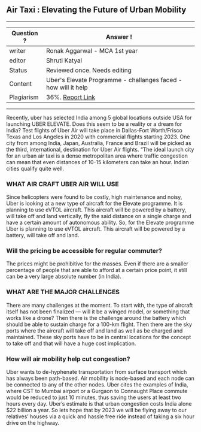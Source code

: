## Air Taxi : Elevating the Future of Urban Mobility

---
Question ? | Answer ! |
--- | --- |
writer | Ronak Aggarwal - MCA 1st year|
editor | Shruti Katyal |
Status | Reviewed once. Needs editing |
Content | Uber's Elevate Programme - challanges faced - how will it help |
Plagiarism |	36%. [Report Link](./plag-reports/plag-air-taxi-v1.pdf) |


---

Recently, uber has selected India among 5 global locations outside USA for
launching UBER ELEVATE. Does this seem to be a reality or a dream for India?
Test flights of Uber Air will take place in Dallas-Fort Worth/Frisco Texas and Los
Angeles in 2020 with commercial flights starting 2023. One city from among
India, Japan, Australia, France and Brazil will be picked as the third, international,
destination for Uber Air flights.
“The ideal launch city for an urban air taxi is a dense metropolitan area where
traffic congestion can mean that even distances of 10-15 kilometers can take an
hour. Indian cities qualify quite well.
### WHAT AIR CRAFT UBER AIR WILL USE
Since helicopters were found to be costly, high maintenance and noisy, Uber is looking at a new
type of aircraft for the Elevate programme. It is planning to use eVTOL aircraft.
This aircraft will be powered by a battery, will take off and land vertically, fly the said distance on
a single charge and have a certain amount of autonomous ability.
So, for the Elevate programme Uber is planning to use eVTOL aircraft.
This aircraft will be powered by a battery, will take off and land.
### Will the pricing be accessible for regular commuter?
The prices might be prohibitive for the masses. Even if there are a smaller
percentage of people that are able to afford at a certain price point, it still can be a
very large absolute number (in India).
### WHAT ARE THE MAJOR CHALLENGES
There are many challenges at the moment. To start with, the type of aircraft itself has
not been finalized — will it be a winged model, or something that works like a drone?
Then there is the challenge around the battery which should be able to sustain charge for a
100-km flight.
Then there are the sky ports where the aircraft will take off and land as well as be
charged and maintained. These sky ports have to be in central locations for the concept
to take off and that will have a huge cost implication.
### How will air mobility help cut congestion?
Uber wants to de-hyphenate transportation from surface transport which has
always been path-based. Air mobility is node-based and each node can be
connected to any of the other nodes. Uber cites the examples of India, where CST
to Mumbai airport or a Gurgaon to Connaught Place commute would be reduced to
just 10 minutes, thus saving the users at least two hours every day. Uber’s estimate
is that urban congestion costs India alone $22 billion a year.
So lets hope that by 2023 we will be flying away to our relatives’ houses via a quick and hassle free ride instead of taking a six hour drive on the highway. 


